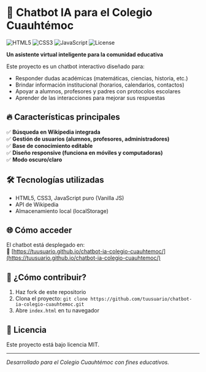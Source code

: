 # 🤖 Chatbot IA para el Colegio Cuauhtémoc  

![HTML5](https://img.shields.io/badge/HTML5-E34F26?style=for-the-badge&logo=html5&logoColor=white)
![CSS3](https://img.shields.io/badge/CSS3-1572B6?style=for-the-badge&logo=css3&logoColor=white)
![JavaScript](https://img.shields.io/badge/JavaScript-F7DF1E?style=for-the-badge&logo=javascript&logoColor=black)
![License](https://img.shields.io/badge/License-MIT-green?style=for-the-badge)

**Un asistente virtual inteligente para la comunidad educativa**  

Este proyecto es un chatbot interactivo diseñado para:  
- Responder dudas académicas (matemáticas, ciencias, historia, etc.)  
- Brindar información institucional (horarios, calendarios, contactos)  
- Apoyar a alumnos, profesores y padres con protocolos escolares  
- Aprender de las interacciones para mejorar sus respuestas  

## 🔥 Características principales  
✅ **Búsqueda en Wikipedia integrada**  
✅ **Gestión de usuarios (alumnos, profesores, administradores)**  
✅ **Base de conocimiento editable**  
✅ **Diseño responsive (funciona en móviles y computadoras)**  
✅ **Modo oscuro/claro**  

## 🛠️ Tecnologías utilizadas  
- HTML5, CSS3, JavaScript puro (Vanilla JS)  
- API de Wikipedia  
- Almacenamiento local (localStorage)  

## 🌐 Cómo acceder  
El chatbot está desplegado en:  
🔗 [https://tuusuario.github.io/chatbot-ia-colegio-cuauhtemoc/](https://tuusuario.github.io/chatbot-ia-colegio-cuauhtemoc/)  

## 📌 ¿Cómo contribuir?  
1. Haz fork de este repositorio  
2. Clona el proyecto: `git clone https://github.com/tuusuario/chatbot-ia-colegio-cuauhtemoc.git`  
3. Abre `index.html` en tu navegador  

## 📜 Licencia  
Este proyecto está bajo licencia MIT.  

---  
*Desarrollado para el Colegio Cuauhtémoc con fines educativos.*  
